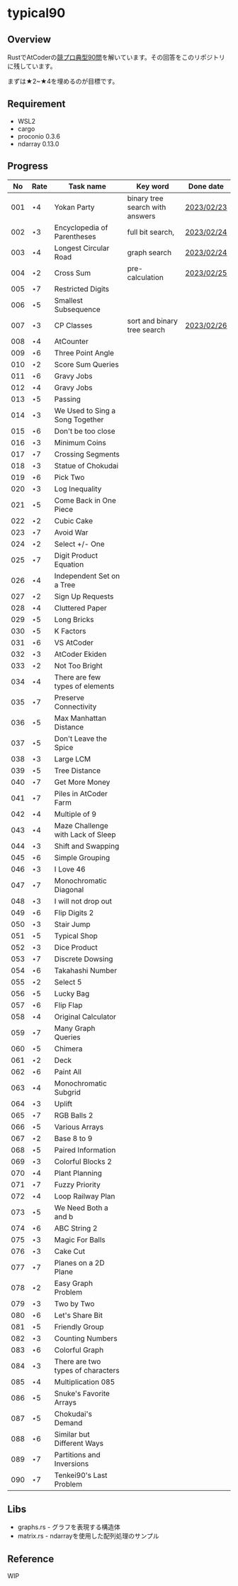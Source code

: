 # typical90

## Overview

RustでAtCoderの[競プロ典型90問](https://atcoder.jp/contests/typical90/tasks)を解いています。その回答をこのリポジトリに残しています。

まずは★2~★4を埋めるのが目標です。

## Requirement

- WSL2
- cargo
- proconio 0.3.6
- ndarray 0.13.0

## Progress

| No  | Rate | Task name                         | Key word                        | Done date                                                                               |
| --- | ---- | --------------------------------- | ------------------------------- | --------------------------------------------------------------------------------------- |
| 001 | ⋆4   | Yokan Party                       | binary tree search with answers | [2023/02/23](https://github.com/tm-hack/typical90/blob/master/src/proublems/task001.rs) |
| 002 | ⋆3   | Encyclopedia of Parentheses       | full bit search,                | [2023/02/24](https://github.com/tm-hack/typical90/blob/master/src/proublems/task002.rs) |
| 003 | ⋆4   | Longest Circular Road             | graph search                    | [2023/02/24](https://github.com/tm-hack/typical90/blob/master/src/proublems/task003.rs) |
| 004 | ⋆2   | Cross Sum                         | pre-calculation                 | [2023/02/25](https://github.com/tm-hack/typical90/blob/master/src/proublems/task004.rs) |
| 005 | ⋆7   | Restricted Digits                 |                                 |                                                                                         |
| 006 | ⋆5   | Smallest Subsequence              |                                 |                                                                                         |
| 007 | ⋆3   | CP Classes                        | sort and binary tree search     | [2023/02/26](https://github.com/tm-hack/typical90/blob/master/src/proublems/task007.rs) |
| 008 | ⋆4   | AtCounter                         |                                 |                                                                                         |
| 009 | ⋆6   | Three Point Angle                 |                                 |                                                                                         |
| 010 | ⋆2   | Score Sum Queries                 |                                 |                                                                                         |
| 011 | ⋆6   | Gravy Jobs                        |                                 |                                                                                         |
| 012 | ⋆4   | Gravy Jobs                        |                                 |                                                                                         |
| 013 | ⋆5   | Passing                           |                                 |                                                                                         |
| 014 | ⋆3   | We Used to Sing a Song Together   |                                 |                                                                                         |
| 015 | ⋆6   | Don't be too close                |                                 |                                                                                         |
| 016 | ⋆3   | Minimum Coins                     |                                 |                                                                                         |
| 017 | ⋆7   | Crossing Segments                 |                                 |                                                                                         |
| 018 | ⋆3   | Statue of Chokudai                |                                 |                                                                                         |
| 019 | ⋆6   | Pick Two                          |                                 |                                                                                         |
| 020 | ⋆3   | Log Inequality                    |                                 |                                                                                         |
| 021 | ⋆5   | Come Back in One Piece            |                                 |                                                                                         |
| 022 | ⋆2   | Cubic Cake                        |                                 |                                                                                         |
| 023 | ⋆7   | Avoid War                         |                                 |                                                                                         |
| 024 | ⋆2   | Select +/- One                    |                                 |                                                                                         |
| 025 | ⋆7   | Digit Product Equation            |                                 |                                                                                         |
| 026 | ⋆4   | Independent Set on a Tree         |                                 |                                                                                         |
| 027 | ⋆2   | Sign Up Requests                  |                                 |                                                                                         |
| 028 | ⋆4   | Cluttered Paper                   |                                 |                                                                                         |
| 029 | ⋆5   | Long Bricks                       |                                 |                                                                                         |
| 030 | ⋆5   | K Factors                         |                                 |                                                                                         |
| 031 | ⋆6   | VS AtCoder                        |                                 |                                                                                         |
| 032 | ⋆3   | AtCoder Ekiden                    |                                 |                                                                                         |
| 033 | ⋆2   | Not Too Bright                    |                                 |                                                                                         |
| 034 | ⋆4   | There are few types of elements   |                                 |                                                                                         |
| 035 | ⋆7   | Preserve Connectivity             |                                 |                                                                                         |
| 036 | ⋆5   | Max Manhattan Distance            |                                 |                                                                                         |
| 037 | ⋆5   | Don't Leave the Spice             |                                 |                                                                                         |
| 038 | ⋆3   | Large LCM                         |                                 |                                                                                         |
| 039 | ⋆5   | Tree Distance                     |                                 |                                                                                         |
| 040 | ⋆7   | Get More Money                    |                                 |                                                                                         |
| 041 | ⋆7   | Piles in AtCoder Farm             |                                 |                                                                                         |
| 042 | ⋆4   | Multiple of 9                     |                                 |                                                                                         |
| 043 | ⋆4   | Maze Challenge with Lack of Sleep |                                 |                                                                                         |
| 044 | ⋆3   | Shift and Swapping                |                                 |                                                                                         |
| 045 | ⋆6   | Simple Grouping                   |                                 |                                                                                         |
| 046 | ⋆3   | I Love 46                         |                                 |                                                                                         |
| 047 | ⋆7   | Monochromatic Diagonal            |                                 |                                                                                         |
| 048 | ⋆3   | I will not drop out               |                                 |                                                                                         |
| 049 | ⋆6   | Flip Digits 2                     |                                 |                                                                                         |
| 050 | ⋆3   | Stair Jump                        |                                 |                                                                                         |
| 051 | ⋆5   | Typical Shop                      |                                 |                                                                                         |
| 052 | ⋆3   | Dice Product                      |                                 |                                                                                         |
| 053 | ⋆7   | Discrete Dowsing                  |                                 |                                                                                         |
| 054 | ⋆6   | Takahashi Number                  |                                 |                                                                                         |
| 055 | ⋆2   | Select 5                          |                                 |                                                                                         |
| 056 | ⋆5   | Lucky Bag                         |                                 |                                                                                         |
| 057 | ⋆6   | Flip Flap                         |                                 |                                                                                         |
| 058 | ⋆4   | Original Calculator               |                                 |                                                                                         |
| 059 | ⋆7   | Many Graph Queries                |                                 |                                                                                         |
| 060 | ⋆5   | Chimera                           |                                 |                                                                                         |
| 061 | ⋆2   | Deck                              |                                 |                                                                                         |
| 062 | ⋆6   | Paint All                         |                                 |                                                                                         |
| 063 | ⋆4   | Monochromatic Subgrid             |                                 |                                                                                         |
| 064 | ⋆3   | Uplift                            |                                 |                                                                                         |
| 065 | ⋆7   | RGB Balls 2                       |                                 |                                                                                         |
| 066 | ⋆5   | Various Arrays                    |                                 |                                                                                         |
| 067 | ⋆2   | Base 8 to 9                       |                                 |                                                                                         |
| 068 | ⋆5   | Paired Information                |                                 |                                                                                         |
| 069 | ⋆3   | Colorful Blocks 2                 |                                 |                                                                                         |
| 070 | ⋆4   | Plant Planning                    |                                 |                                                                                         |
| 071 | ⋆7   | Fuzzy Priority                    |                                 |                                                                                         |
| 072 | ⋆4   | Loop Railway Plan                 |                                 |                                                                                         |
| 073 | ⋆5   | We Need Both a and b              |                                 |                                                                                         |
| 074 | ⋆6   | ABC String 2                      |                                 |                                                                                         |
| 075 | ⋆3   | Magic For Balls                   |                                 |                                                                                         |
| 076 | ⋆3   | Cake Cut                          |                                 |                                                                                         |
| 077 | ⋆7   | Planes on a 2D Plane              |                                 |                                                                                         |
| 078 | ⋆2   | Easy Graph Problem                |                                 |                                                                                         |
| 079 | ⋆3   | Two by Two                        |                                 |                                                                                         |
| 080 | ⋆6   | Let's Share Bit                   |                                 |                                                                                         |
| 081 | ⋆5   | Friendly Group                    |                                 |                                                                                         |
| 082 | ⋆3   | Counting Numbers                  |                                 |                                                                                         |
| 083 | ⋆6   | Colorful Graph                    |                                 |                                                                                         |
| 084 | ⋆3   | There are two types of characters |                                 |                                                                                         |
| 085 | ⋆4   | Multiplication 085                |                                 |                                                                                         |
| 086 | ⋆5   | Snuke's Favorite Arrays           |                                 |                                                                                         |
| 087 | ⋆5   | Chokudai's Demand                 |                                 |                                                                                         |
| 088 | ⋆6   | Similar but Different Ways        |                                 |                                                                                         |
| 089 | ⋆7   | Partitions and Inversions         |                                 |                                                                                         |
| 090 | ⋆7   | Tenkei90's Last Problem           |                                 |                                                                                         |

## Libs

- graphs.rs - グラフを表現する構造体
- matrix.rs - ndarrayを使用した配列処理のサンプル

## Reference

WIP
